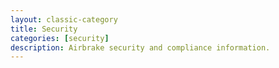 ```yaml
---
layout: classic-category
title: Security
categories: [security]
description: Airbrake security and compliance information.
---
```

